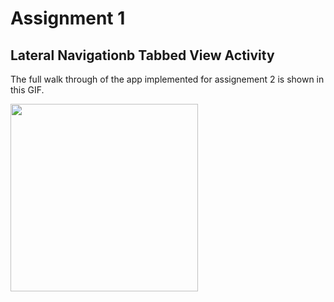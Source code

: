 
# Assignment 1
## Lateral Navigationb Tabbed View Activity
The full walk through of the app implemented for assignement 2 is shown in this GIF.

<img src="https://github.com/NSU-SU21-CSE486-1/1812048_SU21_CSE486_1/blob/main/Theory/Assignment/Assignment02/SS/uniapp.gif" width="300"/>
